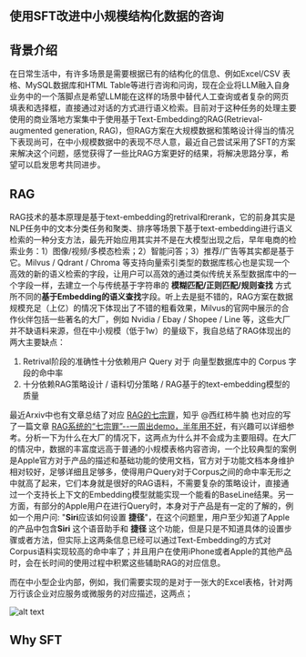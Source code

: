 ## 使用SFT改进中小规模结构化数据的咨询
## 背景介绍
在日常生活中，有许多场景是需要根据已有的结构化的信息、例如Excel/CSV 表格、MySQL数据库和HTML Table等进行咨询和问询，现在企业将LLM融入自身业务中的一个落脚点是希望LLM能在这样的场景中替代人工查询或者复杂的网页填表和选择框，直接通过对话的方式进行语义检索。目前对于这种任务的处理主要使用的商业落地方案集中于使用基于Text-Embedding的RAG(Retrieval-augmented generation, RAG)，但RAG方案在大规模数据和策略设计得当的情况下表现尚可，在中小规模数据中的表现不尽人意，最近自己尝试采用了SFT的方案来解决这个问题，感觉获得了一些比RAG方案更好的结果，将解决思路分享，希望可以启发思考共同进步。
## RAG
RAG技术的基本原理是基于text-embedding的retrival和rerank，它的前身其实是NLP任务中的文本分类任务和聚类、排序等场景下基于text-embedding进行语义检索的一种分支方法，最先开始应用其实并不是在大模型出现之后，早年电商的检索业务：1）图像/视频/多模态检索；2）智能问答；3）推荐/广告等其实都是基于它。Milvus / Qdrant / Chroma 等支持向量索引类型的数据库核心也是实现一个高效的新的语义检索的字段，让用户可以高效的通过类似传统关系型数据库中的一个字段一样，去建立一个与传统基于字符串的 **模糊匹配/正则匹配/规则查找** 方式所不同的**基于Embedding的语义查找**字段。听上去是挺不错的，RAG方案在数据规模充足（上亿）的情况下体现出了不错的粗看效果，Milvus的官网中展示的合作伙伴包括一些著名的大厂，例如 Nvidia / Ebay / Shopee / Line 等，这些大厂并不缺语料来源，但在中小规模（低于1w）的量级下，我自总结了RAG体现出的两大主要缺点：

1. Retrival阶段的准确性十分依赖用户 Query 对于 向量型数据库中的 Corpus 字段的命中率 
2. 十分依赖RAG策略设计 / 语料切分策略 / RAG基于的text-embedding模型的质量

最近Arxiv中也有文章总结了对应 [RAG的七宗罪](https://arxiv.org/abs/2401.05856)，知乎 @西红柿牛腩 也对应的写了一篇文章  [RAG系统的“七宗罪”--一周出demo，半年用不好](https://zhuanlan.zhihu.com/p/677691070)，有兴趣可以详细参考。分析一下为什么在大厂的情况下，这两点为什么并不会成为主要阻碍。在大厂的情况中，数据的丰富度远高于普通的小规模表格内容咨询，一个比较典型的案例是Apple官方对于产品的描述和基础功能的使用文档，官方对于功能文档本身维护相对较好，足够详细且足够多，使得用户Query对于Corpus之间的命中率无形之中就高了起来，它们本身就是很好的RAG语料，不需要复杂的策略设计，直接通过一个支持长上下文的Embedding模型就能实现一个能看的BaseLine结果。另一方面，有部分的Apple用户在进行Query时，本身对于产品是有一定的了解的，例如一个用户问: "**Siri**应该如何设置 **捷径**"，在这个问题里，用户至少知道了Apple的产品中包含**Siri** 这个语音助手和 **捷径** 这个功能，但是只是不知道具体的设置步骤或者方法，但实际上这两条信息已经可以通过Text-Embedding的方式对Corpus语料实现较高的命中率了；并且用户在使用iPhone或者Apple的其他产品时，会在长时间的使用过程中积累这些辅助RAG的对应信息。

而在中小型企业内部，例如，我们需要实现的是对于一张大的Excel表格，针对两万行该企业对应服务或微服务的对应描述，这两点；

![alt text](image.png)
## Why SFT
